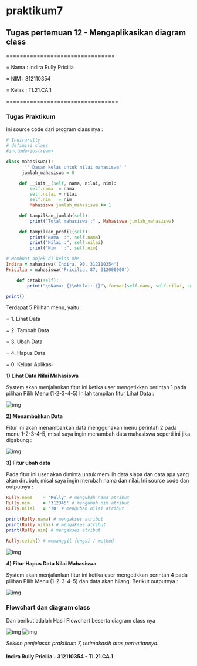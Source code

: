 # praktikum7

## Tugas pertemuan 12 - Mengaplikasikan diagram class

================================

= Nama  : Indira Rully Pricilia

= NIM   : 312110354

= Kelas : TI.21.CA.1

=================================

### Tugas Praktikum

Ini source code dari program class nya :
```ruby
# Indirarully
# definisi class
#include<iostream>

class mahasiswa():
      ''' Dasar kelas untuk nilai mahasiswa'''
      jumlah_mahasiswa = 0

     def __init__(self, nama, nilai, nim):
         self.nama  = nama
         self.nilai = nilai
         self.nim   = nim
         Mahasiswa.jumlah_mahasiswa += 1

     def tampilkan_jumlah(self):
         print("Total mahasiswa :" , Mahasiswa.jumlah_mahasiswa)

     def tampilkan_profil(self):
         print("Nama  :", self.nama)
         print("Nilai :", self.nilai)
         print("Nim   :", self.nim)

# Membuat objek di kelas mhs
Indira = mahasiswa('Indira, 90, 312110354')
Pricilia = mahasiswa('Pricilia, 87, 312000000')

    def cetak(self):
        print("\nNama: {}\nNilai: {}"\.format(self.nama, self.nilai, self.nim))

print()
```
Terdapat 5 Pilihan menu, yaitu :

= 1. Lihat Data

= 2. Tambah Data

= 3. Ubah Data

= 4. Hapus Data

= 0. Keluar Aplikasi


**1) Lihat Data Nilai Mahasiswa**

System akan menjalankan fitur ini ketika user mengetikkan perintah 1 pada pilihan Pilih Menu (1-2-3-4-5) Inilah tampilan fitur Lihat Data :

![img](Screenshot/ss1.png)

**2) Menambahkan Data**

Fitur ini akan menambahkan data menggunakan menu perintah 2 pada menu 1-2-3-4-5, misal saya ingin menambah data mahasiswa seperti ini jika digabung :

![img](Screenshot/ss2.png)

**3) Fitur ubah data**

Pada fitur ini user akan diminta untuk memilih data siapa dan data apa yang akan dirubah, misal saya ingin merubah nama dan nilai. Ini source code dan outputnya :
```ruby
Rully.nama    = 'Rully' # mengubah nama atribut
Rully.nim     = '312345' # mengubah nim atribut
Rully.nilai   = '70' # mengubah nilai atribut

print(Rully.nama) # mengakses atribut
print(Rully.nilai) # mengakses atribut
print(Rully.nim) # mengakses atribut

Rully.cetak() # memanggil fungsi / method
```

![img](Screenshot/ss3.png)

**4) Fitur Hapus Data Nilai Mahasiswa**

System akan menjalankan fitur ini ketika user mengetikkan perintah 4 pada pilihan Pilih Menu (1-2-3-4-5) dan data akan hilang. Berikut outputnya :

![img](Screenshot/ss4.png)


### Flowchart dan diagram class
Dan berikut adalah Hasil Flowchart beserta diagram class nya

![img](Screenshot/Flowchart.png)
![img](Screenshot/diagramclass.png)


*Sekian penjelasan praktikum 7, terimakasih atas perhatiannya..*

#### Indira Rully Pricilia - 312110354 - TI.21.CA.1
